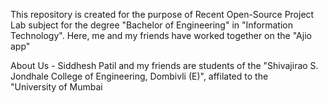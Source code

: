 This repository is created for the purpose of Recent Open-Source Project Lab subject for the degree "Bachelor of Engineering" in "Information Technology". Here, me and my friends have worked together on the "Ajio app"

About Us - Siddhesh Patil and my friends are students of the "Shivajirao S. Jondhale College of Engineering, Dombivli (E)", affilated to the "University of Mumbai
